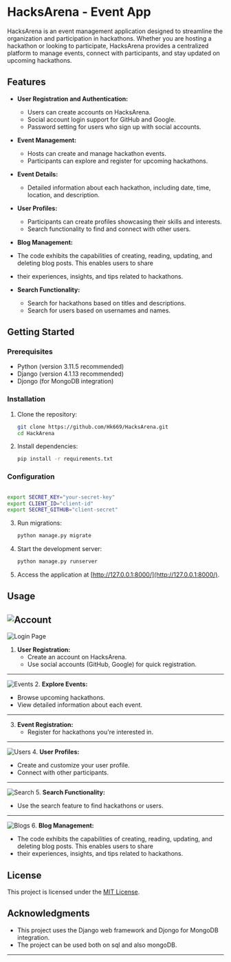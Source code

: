 # HacksArena - Event App

HacksArena is an event management application designed to streamline the organization and participation in hackathons. Whether you are hosting a hackathon or looking to participate, HacksArena provides a centralized platform to manage events, connect with participants, and stay updated on upcoming hackathons.

## Features

- **User Registration and Authentication:**
  - Users can create accounts on HacksArena.
  - Social account login support for GitHub and Google.
  - Password setting for users who sign up with social accounts.

- **Event Management:**
  - Hosts can create and manage hackathon events.
  - Participants can explore and register for upcoming hackathons.

- **Event Details:**
  - Detailed information about each hackathon, including date, time, location, and description.

- **User Profiles:**
  - Participants can create profiles showcasing their skills and interests.
  - Search functionality to find and connect with other users.

- **Blog Management:**
 - The code exhibits the capabilities of creating, reading, updating, and deleting blog posts. This enables users to share 
 - their experiences, insights, and tips related to hackathons.

- **Search Functionality:**
  - Search for hackathons based on titles and descriptions.
  - Search for users based on usernames and names.

## Getting Started

### Prerequisites

- Python (version 3.11.5 recommended)
- Django (version 4.1.13 recommended)
- Djongo (for MongoDB integration)

### Installation

1. Clone the repository:

   ```bash
   git clone https://github.com/Hk669/HacksArena.git
   cd HackArena
   ```

2. Install dependencies:

   ```bash
   pip install -r requirements.txt
   ```

### Configuration

```bash

export SECRET_KEY="your-secret-key"
export CLIENT_ID="client-id"
export SECRET_GITHUB="client-secret"

```

3. Run migrations:

   ```bash
   python manage.py migrate
   ```

4. Start the development server:

   ```bash
   python manage.py runserver
   ```

5. Access the application at [http://127.0.0.1:8000/](http://127.0.0.1:8000/).

## Usage

![Account](images/image.png)
---

![Login Page](images/image-4.png)
1. **User Registration:**
   - Create an account on HacksArena.
   - Use social accounts (GitHub, Google) for quick registration.
---

![Events](images/image-3.png)
2. **Explore Events:**
   - Browse upcoming hackathons.
   - View detailed information about each event.
---

3. **Event Registration:**
   - Register for hackathons you're interested in.
---

![Users](images/image-2.png)
4. **User Profiles:**
   - Create and customize your user profile.
   - Connect with other participants.
---

![Search](images/image-5.png)
5. **Search Functionality:**
   - Use the search feature to find hackathons or users.
---

![Blogs](images/image-1.png)
6. **Blog Management:**
 - The code exhibits the capabilities of creating, reading, updating, and deleting blog posts. This enables users to share 
 - their experiences, insights, and tips related to hackathons.


## License

This project is licensed under the [MIT License](LICENSE).

## Acknowledgments

- This project uses the Django web framework and Djongo for MongoDB integration.
- The project can be used both on sql and also mongoDB.

---
